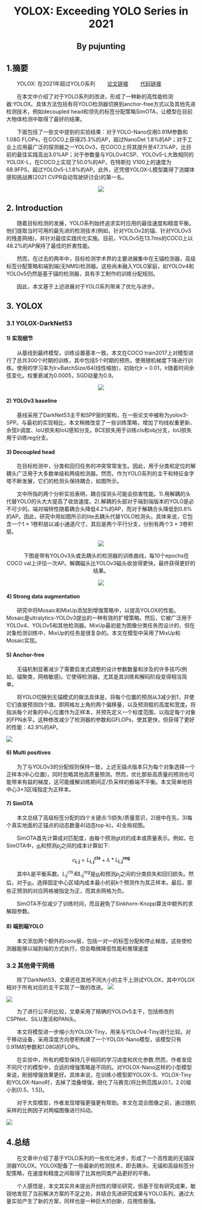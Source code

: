 # <center>YOLOX: Exceeding YOLO Series in 2021</center>
## <center>By pujunting</center>

## 1.摘要


&emsp;&emsp;YOLOX: 在2021年超过YOLO系列
&emsp;&emsp;[论文链接](https://arxiv.org/abs/2107.08430)
&emsp;&emsp;[代码链接](https://github.com/Megvii-BaseDetection/YOLOX)

&emsp;&emsp;在本文中介绍了对于YOLO系列的改进，形成了一种新的高性能检测器:YOLOX。具体方法包括有将YOLO检测器切换到anchor-free方式以及其他先进检测技术，例如decoupled head和领先的标签分配策略SimOTA，让模型在目前大物体检测中取得了最好的结果。

&emsp;&emsp;下面包括了一些文中提到的实验结果：对于YOLO-Nano仅用0.91M参数和1.08G FLOPs，在COCO上获得25.3%的AP，超过NanoDet 1.8%的AP；对于工业上应用最广泛的探测器之一YOLOv3，在COCO上将其提升至47.3%AP，比目前的最佳实践高出3.0%AP；对于参数量与YOLOv4CSP、YOLOv5-L大致相同的YOLOX-L，在COCO上实现了50.0%的AP，在特斯拉 V100上的速度为68.9FPS，超过YOLOv5-L1.8%的AP。此外，还凭借YOLOX-L模型赢得了流媒体感知挑战赛(2021 CVPR自动驾驶研讨会)的第一名。

<center>
<img src = "./src/fig1.PNG">
</center>

## 2. Introduction

&emsp;&emsp;随着目标检测的发展，YOLO系列始终追求实时应用的最佳速度和精度平衡。他们提取当时可用的最先进的检测技术(例如，针对YOLOv2的锚、针对YOLOv3的残差网络)，并针对最佳实践优化实施。目前，YOLOv5在13.7ms的COCO上以48.2%的AP保持了最佳的折衷性能。

&emsp;&emsp;然而，在过去的两年中，目标检测学术界的主要进展集中在无锚检测器，高级标签分配策略和端到端(无NMS)检测器。这些尚未融入YOLO家庭，如YOLOv4和YOLOv5仍然是基于锚的检测器，具有手工制作的训练分配规则。

&emsp;&emsp;因此，本文基于上述进展对于YOLO系列带来了优化与进步。

## 3. YOLOX

### 3.1 YOLOX-DarkNet53

#### 1) 实现细节

&emsp;&emsp;从基线到最终模型，训练设置基本一致。本文在COCO train2017上对模型进行了总共300个时期的训练，其中包括5个时期的预热，使用随机梯度下降进行训练。使用的学习率为lr×BatchSize/64(线性缩放)，初始化lr = 0.01，lr随着时间余弦变化。权重衰减为0.0005，SGD动量为0.9。
<center>
<img src = "./src/table1.PNG">
</center>

#### 2) YOLOv3 baseline

&emsp;&emsp;基线采用了DarkNet53主干和SPP层的架构，在一些论文中被称为yolov3-SPP。与最初的实现相比，本文稍微改变了一些训练策略，增加了均线权重更新、余弦lr调度、IoU损失和IoU感知分支。BCE损失用于训练cls和obj分支，IoU损失用于训练reg分支。

#### 3) Decoupled head

&emsp;&emsp;在目标检测中，分类和回归任务的冲突常常发生。因此，用于分类和定位的解耦头广泛用于大多数单级和两级检测器。然而，作为YOLO系列的主干和特征金字塔不断发展，它们的检测头保持耦合，如图所示。

&emsp;&emsp;文中所指的两个分析实验表明，耦合探测头可能会损害性能。1).用解耦的头代替YOLO的头大大提高了收敛速度。2).解耦的头部对于端到端版本的YOLO是必不可少的。端对端特性随着耦合头降低4.2%的AP，而对于解耦合头降低到0.8%的AP。因此，研究中用如图所示的lite去耦头代替YOLO检测头。具体来说，它包含一个1 × 1卷积层以减小通道尺寸，其后是两个平行分支，分别有两个3 × 3卷积层。

<center>
<img src = "./src/fig2.PNG">
</center>
<center>

&emsp;&emsp;下图是带有YOLOv3头或去耦头的检测器的训练曲线，每10个epochs在COCO val上评估一次AP。解耦磁头比YOLOv3磁头收敛得更快，最终获得更好的结果。

<img src = "./src/fig3.PNG">
</center>

#### 4) Strong data augmentation

&emsp;&emsp;研究中将Mosaic和MixUp添加到增强策略中，以提高YOLOX的性能。Mosaic是ultralytics-YOLOv3提出的一种有效的扩增策略。然后，它被广泛用于YOLOv4、YOLOv5和其他检测器。MixUp最初是为图像分类任务而设计的，但在对象检测训练中，MixUp的任务是很复杂的。本文在模型中采用了MixUp和Mosaic实现。

#### 5) Anchor-free

&emsp;&emsp;无锚机制显著减少了需要启发式调整的设计参数数量和涉及的许多技巧(例如，锚聚类，网格敏感)。它使得检测器，尤其是其训练和解码阶段变得相当简单。

&emsp;&emsp;将YOLO切换到无锚模式的做法具体是，将每个位置的预测从3减少到1，并使它们直接预测四个值，即网格左上角的两个偏移量，以及预测框的高度和宽度。将指派每个对象的中心位置作为正样本，并预先定义一个标度范围，以指定每个对象的FPN水平。这种修改减少了检测器的参数和GFLOPs，使其更快，但获得了更好的性能：42.9%的AP。

<img src = "./src/table2.PNG">
</center>

#### 6) Multi positives

&emsp;&emsp;为了与YOLOv3的分配规则保持一致，上述无锚点版本只为每个对象选择一个正样本(中心位置)，同时忽略其他高质量预测。然而，优化那些高质量的预测也可能带来有益的梯度，这可能缓解训练期间正/负采样的极端不平衡。本文简单地将中心3×3区域指定为正样本。

#### 7) SimOTA

&emsp;&emsp;本文总结了高级标签分配的四个关键点:1)损失/质量意识，2)居中在先，3)每个真实地面的正锚点的动态数量4(动态top-k)，4)全局视图。

&emsp;&emsp;SimOTA首先计算成对匹配度，由每个预测gt对的成本或质量表示。例如，在SimOTA中，$g_i$和预测$p_j$之间的成本计算如下:

$$c_\mathbf{i,j}=L_\mathbf{i,j}^\mathbf{cls}+\lambda*L_\mathbf{i,j}^\mathbf{reg}$$

&emsp;&emsp;其中λ是平衡系数。$L_{ij}^{cls}​​和L_{ij}^{reg}$​是$g_i$​和预测$p_j$​之间的分类损失和回归损失。然后，对于$g_i$​，选择固定中心区域内成本最小的前k个预测作为其正样本。最后，那些正预测的对应网格被指定为正，而其余网格为负。

&emsp;&emsp;SimOTA不仅减少了训练时间，而且避免了Sinkhorn-Knopp算法中额外的求解超参数。

#### 8) 端到端YOLO

&emsp;&emsp;本文添加两个额外的conv层，包括一对一的标签分配和停止梯度。这些使检测器能够以端到端的方式执行，但会略微降低性能和推理速度

### 3.2 其他骨干网络

&emsp;&emsp;除了DarkNet53，文章还在其他不同大小的主干上测试YOLOX，其中YOLOX相对于所有对应的主干实现了一致的改进。
<img src = "./src/table3.PNG">
</center>
<img src = "./src/table4.PNG">
</center>

&emsp;&emsp;为了进行公平的比较，文章采用了精确的YOLOv5主干，包括修改的CSPNet、SiLU激活和PAN头。

&emsp;&emsp;本文将模型进一步缩小为YOLOX-Tiny，用来与YOLOv4-Tiny进行比较。对于移动设备，采用深度方向卷积构建了一个YOLOX-Nano模型，该模型只有0.91M的参数和1.08G的FLOPs。

&emsp;&emsp;在实验中，所有的模型保持几乎相同的学习进度和优化参数.然而，作者发现不同尺寸的模型中，合适的增强策略是不同的。对YOLOX-Nano这样的小型模型来说，削弱增强效果更好。具体来说，在训练小模型即YOLOX-S、YOLOX-Tiny和YOLOX-Nano时，去掉了混叠增强，弱化了马赛克(将比例范围从[0.1，2.0]缩小到[0.5，1.5])。

&emsp;&emsp;对于大型模型，作者发现增强更强更有帮助。本文在混合图像之前，通过随机采样的比例因子对两幅图像进行抖动。

<img src = "./src/table5.PNG">
</center>

## 4.总结

&emsp;&emsp;在文章中介绍了基于YOLO系列的一些优化进步，形成了一个高性能的无锚探测器YOLOX。YOLOX配备了一些最新的检测技术，即去耦头、无锚和高级标签分配策略，在速度和精度之间取得了比其他同类产品更好的平衡。

&emsp;&emsp;个人感悟是，本文其实并未提出开创性的理论研究，但基于现有研究成果，敏锐地发现了当前解决方案的不足之处，并结合先进研究成果与YOLO系列，通过大量实验产生了新的方案，同样也是一种巨大的创新，应用性极强。